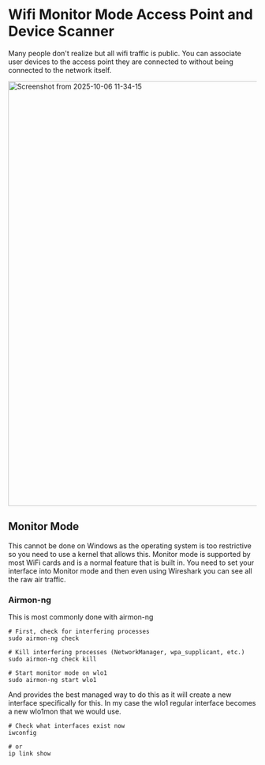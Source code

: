 # Wifi Monitor Mode Access Point and Device Scanner

Many people don't realize but all wifi traffic is public. You can associate user devices to the access point they are connected to without being connected to the network itself.

<img width="602" height="859" alt="Screenshot from 2025-10-06 11-34-15" src="https://github.com/user-attachments/assets/f4fcb9ae-bcae-4781-bb8b-a052c8ced0e6" />

## Monitor Mode

This cannot be done on Windows as the operating system is too restrictive so you need to use a kernel that allows this. Monitor mode is supported by most WiFi cards and is a normal feature that is built in. You need to set your interface into Monitor mode and then even using Wireshark you can see all the raw air traffic.

### Airmon-ng

This is most commonly done with airmon-ng
```
# First, check for interfering processes
sudo airmon-ng check

# Kill interfering processes (NetworkManager, wpa_supplicant, etc.)
sudo airmon-ng check kill

# Start monitor mode on wlo1
sudo airmon-ng start wlo1
```

And provides the best managed way to do this as it will create a new interface specifically for this. In my case the wlo1 regular interface becomes a new wlo1mon that we would use.
```
# Check what interfaces exist now
iwconfig

# or
ip link show
```
